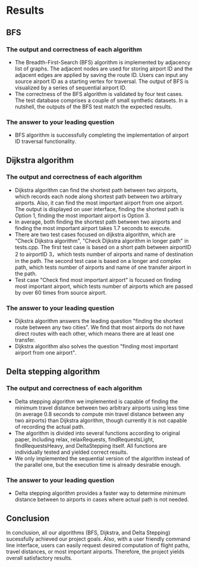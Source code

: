 # Results
## BFS
### The output and correctness of each algorithm
- The Breadth-First-Search (BFS) algorithm is implemented by adjacency list of graphs. The adjacent nodes are used for storing airport ID and the adjacent edges are applied by saving the route ID. Users can input any source airport ID as a starting vertex for traversal. The output of BFS is visualized by a series of sequential airport ID.
- The correctness of the BFS algorithm is validated by four test cases. The test database comprises a couple of small synthetic datasets. In a nutshell, the outputs of the BFS test match the expected results.

### The answer to your leading question
- BFS algorithm is successfully completing the implementation of airport ID traversal functionality.


## Dijkstra algorithm
### The output and correctness of each algorithm
- Dijkstra algorithm can find the shortest path between two airports, which records each node along shortest path between two arbitrary airports. Also, it can find the most important airport from one airport. The output is displayed on user interface, finding the shortest path is Option 1, finding the most important airport is Option 3.
- In average, both finding the shortest path between two airports and finding the most important airport takes 1.7 seconds to execute.
- There are two test cases focused on dijkstra algorithm, which are "Check Dijkstra algorithm", "Check Dijkstra algorithm in longer path" in tests.cpp. The first test case is based on a short path between airportID 2 to  airportID 3，which tests number of airports and name of destination in the path. The second test case is based on a longer and complex path, which tests number of airports and name of one transfer airport in the path.
- Test case "Check find most important airport" is focused on finding most important airport, which tests number of airports which are passed by over 60 times from source airport.
### The answer to your leading question
- Dijkstra algorithm answers the leading question "finding the shortest route between any two cities". We find that most airports do not have direct routes with each other, which means there are at least one transfer.
- Dijkstra algorithm also solves the question "finding most important airport from one airport".

## Delta stepping algorithm
### The output and correctness of each algorithm
- Delta stepping algorithm we implemented is capable of finding the minimum travel distance between two arbitrary airports using less time (in average 0.8 seconds to compute min travel distance between any two airports) than Dijkstra algorithm, though currently it is not capable of recording the actual path.
- The algorithm is divided into several functions according to original paper, including relax, relaxRequests, findRequestsLight, findRequestsHeavy, and DeltaStepping itself. All functions are individually tested and yielded correct results.
- We only implemented the sequential version of the algorithm instead of the parallel one, but the execution time is already desirable enough.

### The answer to your leading question
- Delta stepping algorithm provides a faster way to determine minimum distance between to airports in cases where actual path is not needed.

## Conclusion
In conclusion, all our algorithms (BFS, Dijkstra, and Delta Stepping) sucessfully achieved our project goals. Also, with a user friendly command line interface, users can easily request desired computation of flight paths, travel distances, or most important airports. Therefore, the project yields overall satisfactory results.